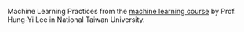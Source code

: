 Machine Learning Practices from the [machine learning course](http://speech.ee.ntu.edu.tw/~tlkagk/courses_ML20.html) by Prof. Hung-Yi Lee in National Taiwan University.
